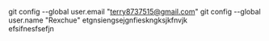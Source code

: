 git config --global user.email "terry8737515@gmail.com"
git config --global user.name "Rexchue"
etgnsiengsejgnfieskngksjkfnvjk\
efsifnesfsefjn